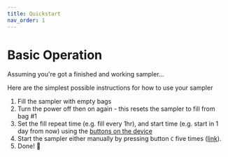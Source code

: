 ```yaml
---
title: Quickstart
nav_order: 1
---
```


# Basic Operation

Assuming you're got a finished and working sampler...

Here are the simplest possible instructions for how to use your sampler

1. Fill the sampler with empty bags
2. Turn the power off then on again - this resets the sampler to fill from bag #1
2. Set the fill repeat time (e.g. fill every 1hr), and start time (e.g. start in 1 day from now) using the [buttons on the device](link)
3. Start the sampler either manually by pressing button `C` five times ([link](link)).
4. Done! 🎉  
